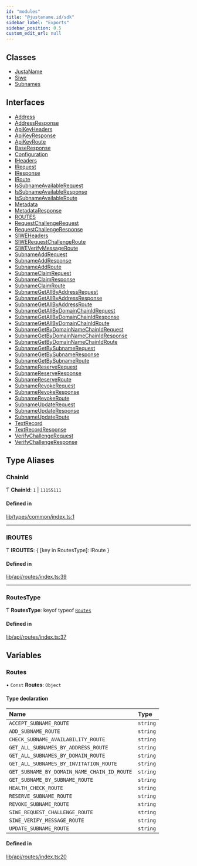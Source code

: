 ```yaml
---
id: "modules"
title: "@justaname.id/sdk"
sidebar_label: "Exports"
sidebar_position: 0.5
custom_edit_url: null
---
```


## Classes

- [JustaName](classes/JustaName.md)
- [Siwe](classes/Siwe.md)
- [Subnames](classes/Subnames.md)

## Interfaces

- [Address](interfaces/Address.md)
- [AddressResponse](interfaces/AddressResponse.md)
- [ApiKeyHeaders](interfaces/ApiKeyHeaders.md)
- [ApiKeyResponse](interfaces/ApiKeyResponse.md)
- [ApiKeyRoute](interfaces/ApiKeyRoute.md)
- [BaseResponse](interfaces/BaseResponse.md)
- [Configuration](interfaces/Configuration.md)
- [IHeaders](interfaces/IHeaders.md)
- [IRequest](interfaces/IRequest.md)
- [IResponse](interfaces/IResponse.md)
- [IRoute](interfaces/IRoute.md)
- [IsSubnameAvailableRequest](interfaces/IsSubnameAvailableRequest.md)
- [IsSubnameAvailableResponse](interfaces/IsSubnameAvailableResponse.md)
- [IsSubnameAvailableRoute](interfaces/IsSubnameAvailableRoute.md)
- [Metadata](interfaces/Metadata.md)
- [MetadataResponse](interfaces/MetadataResponse.md)
- [ROUTES](interfaces/ROUTES.md)
- [RequestChallengeRequest](interfaces/RequestChallengeRequest.md)
- [RequestChallengeResponse](interfaces/RequestChallengeResponse.md)
- [SIWEHeaders](interfaces/SIWEHeaders.md)
- [SIWERequestChallengeRoute](interfaces/SIWERequestChallengeRoute.md)
- [SIWEVerifyMessageRoute](interfaces/SIWEVerifyMessageRoute.md)
- [SubnameAddRequest](interfaces/SubnameAddRequest.md)
- [SubnameAddResponse](interfaces/SubnameAddResponse.md)
- [SubnameAddRoute](interfaces/SubnameAddRoute.md)
- [SubnameClaimRequest](interfaces/SubnameClaimRequest.md)
- [SubnameClaimResponse](interfaces/SubnameClaimResponse.md)
- [SubnameClaimRoute](interfaces/SubnameClaimRoute.md)
- [SubnameGetAllByAddressRequest](interfaces/SubnameGetAllByAddressRequest.md)
- [SubnameGetAllByAddressResponse](interfaces/SubnameGetAllByAddressResponse.md)
- [SubnameGetAllByAddressRoute](interfaces/SubnameGetAllByAddressRoute.md)
- [SubnameGetAllByDomainChainIdRequest](interfaces/SubnameGetAllByDomainChainIdRequest.md)
- [SubnameGetAllByDomainChainIdResponse](interfaces/SubnameGetAllByDomainChainIdResponse.md)
- [SubnameGetAllByDomainChainIdRoute](interfaces/SubnameGetAllByDomainChainIdRoute.md)
- [SubnameGetByDomainNameChainIdRequest](interfaces/SubnameGetByDomainNameChainIdRequest.md)
- [SubnameGetByDomainNameChainIdResponse](interfaces/SubnameGetByDomainNameChainIdResponse.md)
- [SubnameGetByDomainNameChainIdRoute](interfaces/SubnameGetByDomainNameChainIdRoute.md)
- [SubnameGetBySubnameRequest](interfaces/SubnameGetBySubnameRequest.md)
- [SubnameGetBySubnameResponse](interfaces/SubnameGetBySubnameResponse.md)
- [SubnameGetBySubnameRoute](interfaces/SubnameGetBySubnameRoute.md)
- [SubnameReserveRequest](interfaces/SubnameReserveRequest.md)
- [SubnameReserveResponse](interfaces/SubnameReserveResponse.md)
- [SubnameReserveRoute](interfaces/SubnameReserveRoute.md)
- [SubnameRevokeRequest](interfaces/SubnameRevokeRequest.md)
- [SubnameRevokeResponse](interfaces/SubnameRevokeResponse.md)
- [SubnameRevokeRoute](interfaces/SubnameRevokeRoute.md)
- [SubnameUpdateRequest](interfaces/SubnameUpdateRequest.md)
- [SubnameUpdateResponse](interfaces/SubnameUpdateResponse.md)
- [SubnameUpdateRoute](interfaces/SubnameUpdateRoute.md)
- [TextRecord](interfaces/TextRecord.md)
- [TextRecordResponse](interfaces/TextRecordResponse.md)
- [VerifyChallengeRequest](interfaces/VerifyChallengeRequest.md)
- [VerifyChallengeResponse](interfaces/VerifyChallengeResponse.md)

## Type Aliases

### ChainId

Ƭ **ChainId**: ``1`` \| ``11155111``

#### Defined in

[lib/types/common/index.ts:1](https://github.com/JustaName-id/JustaName-sdk/blob/f71acf4/packages/@justaname.id/sdk/src/lib/types/common/index.ts#L1)

___

### IROUTES

Ƭ **IROUTES**: \{ [key in RoutesType]: IRoute }

#### Defined in

[lib/api/routes/index.ts:39](https://github.com/JustaName-id/JustaName-sdk/blob/f71acf4/packages/@justaname.id/sdk/src/lib/api/routes/index.ts#L39)

___

### RoutesType

Ƭ **RoutesType**: keyof typeof [`Routes`](modules.md#routes)

#### Defined in

[lib/api/routes/index.ts:37](https://github.com/JustaName-id/JustaName-sdk/blob/f71acf4/packages/@justaname.id/sdk/src/lib/api/routes/index.ts#L37)

## Variables

### Routes

• `Const` **Routes**: `Object`

#### Type declaration

| Name | Type |
| :------ | :------ |
| `ACCEPT_SUBNAME_ROUTE` | `string` |
| `ADD_SUBNAME_ROUTE` | `string` |
| `CHECK_SUBNAME_AVAILABILITY_ROUTE` | `string` |
| `GET_ALL_SUBNAMES_BY_ADDRESS_ROUTE` | `string` |
| `GET_ALL_SUBNAMES_BY_DOMAIN_ROUTE` | `string` |
| `GET_ALL_SUBNAMES_BY_INVITATION_ROUTE` | `string` |
| `GET_SUBNAME_BY_DOMAIN_NAME_CHAIN_ID_ROUTE` | `string` |
| `GET_SUBNAME_BY_SUBNAME_ROUTE` | `string` |
| `HEALTH_CHECK_ROUTE` | `string` |
| `RESERVE_SUBNAME_ROUTE` | `string` |
| `REVOKE_SUBNAME_ROUTE` | `string` |
| `SIWE_REQUEST_CHALLENGE_ROUTE` | `string` |
| `SIWE_VERIFY_MESSAGE_ROUTE` | `string` |
| `UPDATE_SUBNAME_ROUTE` | `string` |

#### Defined in

[lib/api/routes/index.ts:20](https://github.com/JustaName-id/JustaName-sdk/blob/f71acf4/packages/@justaname.id/sdk/src/lib/api/routes/index.ts#L20)
